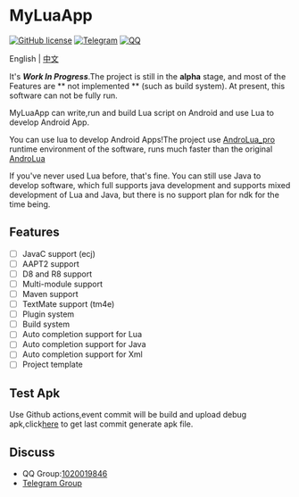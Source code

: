# MyLuaApp
[![GitHub license](https://img.shields.io/github/license/dingyi222666/MyLuaApp)](https://github.com/dingyi222666/MyLuaApp/blob/main/LICENSE)
[![Telegram](https://img.shields.io/badge/Join-Telegram-blue)](https://t.me/MyLuaApp)
[![QQ](https://img.shields.io/badge/Join-QQ_Group-ff69b4)](https://jq.qq.com/?_wv=1027&k=XnJ4FMvS)   

English | [中文](https://github.com/dingyi222666/MyLuaApp/tree/master/README_ZH.md)

It's ***Work In Progress***.The project is still in the **alpha** stage, and most of the Features are ** not implemented ** (such as build system). At present, this software can not be fully run.

MyLuaApp can write,run and build Lua script on Android and use Lua to develop Android App.

You can use lua to develop Android Apps!The project use [AndroLua_pro](https://github.com/nirenr/AndroLua_pro) runtime environment of the software, runs much faster than the original [AndroLua](https://github.com/mkottman/AndroLua)

If you've never used Lua before, that's fine. You can still use Java to develop software, which full supports java development and supports mixed development of Lua and Java, but there is no support plan for ndk for the time being.

## Features
- [ ] JavaC support (ecj)
- [ ] AAPT2 support
- [ ] D8 and R8 support
- [ ] Multi-module support
- [ ] Maven support
- [ ] TextMate support (tm4e)
- [ ] Plugin system
- [ ] Build system
- [ ] Auto completion support for Lua
- [ ] Auto completion support for Java
- [ ] Auto completion support for Xml
- [ ] Project template

## Test Apk
Use Github actions,event commit will be build and upload debug apk,click[here](https://github.com/dingyi222666/MyLuaApp/actions)
to get last commit generate apk file.

## Discuss
 - QQ Group:[1020019846](https://jq.qq.com/?_wv=1027&k=zGdBLMr8)
 - [Telegram Group](https://t.me/MyLuaApp)
